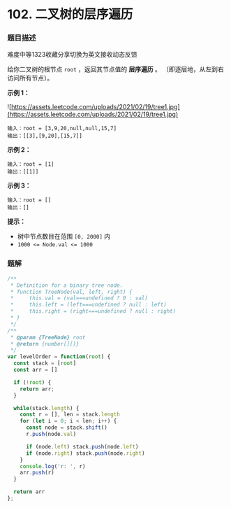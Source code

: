 # 102. 二叉树的层序遍历

### 题目描述

难度中等1323收藏分享切换为英文接收动态反馈

给你二叉树的根节点 `root` ，返回其节点值的 **层序遍历** 。 （即逐层地，从左到右访问所有节点）。

**示例 1：**

![https://assets.leetcode.com/uploads/2021/02/19/tree1.jpg](https://assets.leetcode.com/uploads/2021/02/19/tree1.jpg)

```
输入：root = [3,9,20,null,null,15,7]
输出：[[3],[9,20],[15,7]]

```

**示例 2：**

```
输入：root = [1]
输出：[[1]]

```

**示例 3：**

```
输入：root = []
输出：[]

```

**提示：**

- 树中节点数目在范围 `[0, 2000]` 内
- `1000 <= Node.val <= 1000`

### 题解

```jsx
/**
 * Definition for a binary tree node.
 * function TreeNode(val, left, right) {
 *     this.val = (val===undefined ? 0 : val)
 *     this.left = (left===undefined ? null : left)
 *     this.right = (right===undefined ? null : right)
 * }
 */
/**
 * @param {TreeNode} root
 * @return {number[][]}
 */
var levelOrder = function(root) {
  const stack = [root]
  const arr = []

  if (!root) {
    return arr;
  }

  while(stack.length) {
    const r = [], len = stack.length
    for (let i = 0; i < len; i++) {
      const node = stack.shift()
      r.push(node.val)

      if (node.left) stack.push(node.left)
      if (node.right) stack.push(node.right)
    }
    console.log('r: ', r)
    arr.push(r)
  }

  return arr
};
```